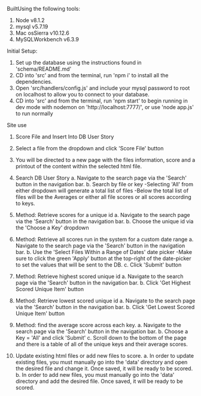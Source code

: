 BuiltUsing the following tools:
1. Node v8.1.2
2. mysql v5.7.19
3. Mac osSierra v10.12.6
4. MySQLWorkbench v6.3.9


Initial Setup:
1. Set up the database using the instructions found in 'schema/README.md'
2. CD into 'src' and from the terminal, run 'npm i' to install all the dependencies.
3. Open 'src/handlers/config.js' and include your mysql password to root on localhost to allow you to connect to your database.
4. CD into 'src' and from the terminal, run 'npm start' to begin running in dev mode with nodemon on 'http://localhost:7777/', or use 'node app.js' to run normally


Site use
1. Score File and Insert Into DB User Story
  1. Select a file from the dropdown and click 'Score File' button
  2. You will be directed to a new page with the files information, score and a printout of the content within the selected html file.

2. Search DB User Story
  a. Navigate to the search page via the 'Search' button in the navigation bar.
  b. Search by file or key
    -Selecting 'All' from either dropdown will generate a total list of files
    -Below the total list of files will be the Averages or either all file scores or all scores according to keys.

3. Method: Retrieve scores for a unique id
  a. Navigate to the search page via the 'Search' button in the navigation bar.
  b. Choose the unique id via the 'Choose a Key' dropdown

4. Method: Retrieve all scores run in the system for a custom date range
  a. Navigate to the search page via the 'Search' button in the navigation bar.
  b. Use the 'Select Files Within a Range of Dates' date picker
    -Make sure to click the green 'Apply' button at the top-right of the date-picker to set the values that will be sent to the DB.
  c. Click 'Submit' button

5. Method: Retrieve highest scored unique id
  a. Navigate to the search page via the 'Search' button in the navigation bar.
  b. Click 'Get Highest Scored Unique Item' button

6. Method: Retrieve lowest scored unique id
  a. Navigate to the search page via the 'Search' button in the navigation bar.
  b. Click 'Get Lowest Scored Unique Item' button

7. Method: find the average score across each key.
  a. Navigate to the search page via the 'Search' button in the navigation bar.
  b. Choose a Key = 'All' and click 'Submit'
  c. Scroll down to the bottom of the page and there is a table of all of the unique keys and their average scores.

8. Update existing html files or add new files to score.
  a. In order to update existing files, you must manually go into the 'data' directory and open the desired file and change it. Once saved, it will be ready to be scored.
  b. In order to add new files, you must manually go into the 'data' directory and add the desired file. Once saved, it will be ready to be scored.
